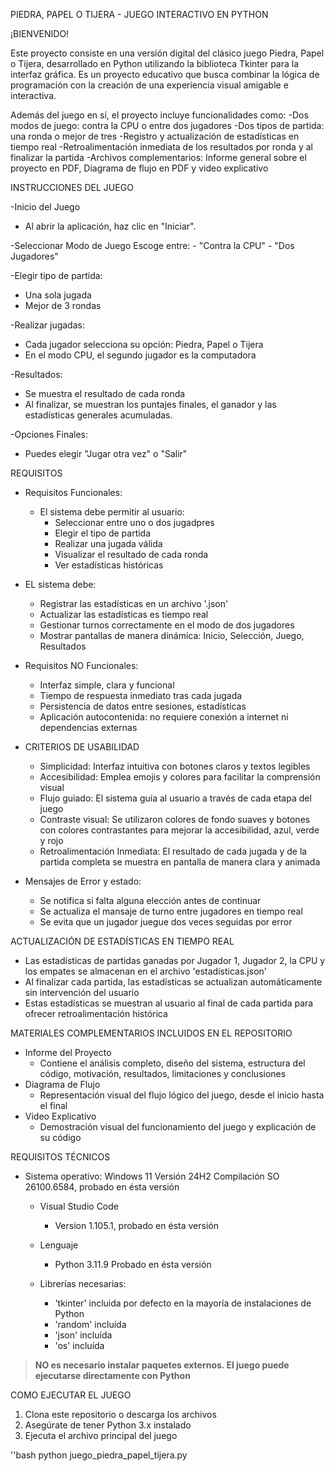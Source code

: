PIEDRA, PAPEL O TIJERA - JUEGO INTERACTIVO EN PYTHON

¡BIENVENIDO!

Este proyecto consiste en una versión digital del clásico juego Piedra, Papel o Tijera, desarrollado en Python utilizando la biblioteca Tkinter para la interfaz gráfica. Es un proyecto educativo que busca combinar la lógica de programación con la creación de una experiencia visual amigable e interactiva. 

Además del juego en sí, el proyecto incluye funcionalidades como:
-Dos modos de juego: contra la CPU o entre dos jugadores
-Dos tipos de partida: una ronda o mejor de tres
-Registro y actualización de estadísticas en tiempo real
-Retroalimentación inmediata de los resultados por ronda y al finalizar la partida
-Archivos complementarios: Informe general sobre el proyecto en PDF, Diagrama de flujo en PDF y video explicativo


INSTRUCCIONES DEL JUEGO

-Inicio del Juego
  - Al abrir la aplicación, haz clic en "Iniciar".

-Seleccionar Modo de Juego
  Escoge entre:
    - "Contra la CPU"
    - "Dos Jugadores"
    
-Elegir tipo de partida:
  - Una sola jugada
  - Mejor de 3 rondas

-Realizar jugadas:
  - Cada jugador selecciona su opción: Piedra, Papel o Tijera
  - En el modo CPU, el segundo jugador es la computadora

-Resultados:
  - Se muestra el resultado de cada ronda
  - Al finalizar, se muestran los puntajes finales, el ganador y las estadísticas generales acumuladas.

-Opciones Finales:
  - Puedes elegir "Jugar otra vez" o "Salir"


REQUISITOS
- Requisitos Funcionales:
  - El sistema debe permitir al usuario:
    - Seleccionar entre uno o dos jugadpres
    - Elegir el tipo de partida
    - Realizar una jugada válida
    - Visualizar el resultado de cada ronda
    - Ver estadísticas históricas

- EL sistema debe:
    - Registrar las estadísticas en un archivo '.json'
    - Actualizar las estadísticas es tiempo real
    - Gestionar turnos correctamente en el modo de dos jugadores
    - Mostrar pantallas de manera dinámica: Inicio, Selección, Juego, Resultados

- Requisitos NO Funcionales:
  - Interfaz simple, clara y funcional
  - Tiempo de respuesta inmediato tras cada jugada
  - Persistencia de datos entre sesiones, estadísticas 
  - Aplicación autocontenida: no requiere conexión a internet ni dependencias externas


- CRITERIOS DE USABILIDAD
    - Simplicidad: Interfaz intuitiva con botones claros y textos legibles
    - Accesibilidad: Emplea emojis y colores para facilitar la comprensión visual
    - Flujo guiado: El sistema guía al usuario a través de cada etapa del juego
    - Contraste visual: Se utilizaron colores de fondo suaves y botones con colores contrastantes para mejorar la accesibilidad, azul, verde y rojo
    - Retroalimentación Inmediata: El resultado de cada jugada y de la partida completa se muestra en pantalla de manera clara y animada

- Mensajes de Error y estado:
    - Se notifica si falta alguna elección antes de continuar
    - Se actualiza el mansaje de turno entre jugadores en tiempo real
    - Se evita que un jugador juegue dos veces seguidas por error

ACTUALIZACIÓN DE ESTADÍSTICAS EN TIEMPO REAL
  - Las estadísticas de partidas ganadas por Jugador 1, Jugador 2, la CPU y los empates se almacenan en el archivo 'estadísticas.json'
  - Al finalizar cada partida, las estadísticas se actualizan automáticamente sin intervención del usuario
  - Estas estadísticas se muestran al usuario al final de cada partida para ofrecer retroalimentación histórica


MATERIALES COMPLEMENTARIOS INCLUIDOS EN EL REPOSITORIO
  - Informe del Proyecto
    - Contiene el análisis completo, diseño del sistema, estructura del código, motivación, resultados, limitaciones y conclusiones
  - Diagrama de Flujo 
    - Representación visual del flujo lógico del juego, desde el inicio hasta el final
  - Video Explicativo
    - Demostración visual del funcionamiento del juego y explicación de su código


REQUISITOS TÉCNICOS
- Sistema operativo: Windows 11 Versión 24H2 Compilación SO 26100.6584, probado en ésta versión
    - Visual Studio Code
      - Version 1.105.1, probado en ésta versión
    - Lenguaje
      - Python 3.11.9 Probado en ésta versión
     
  - Librerías necesarias:
    - 'tkinter' incluida por defecto en la mayoría de instalaciones de Python
    - 'random' incluída
    - 'json' incluída
    - 'os' incluída

>**NO es necesario instalar paquetes externos. El juego puede ejecutarse directamente con Python**

COMO EJECUTAR EL JUEGO
  1. Clona este repositorio o descarga los archivos
  2. Asegúrate de tener Python 3.x instalado
  3. Ejecuta el archivo principal del juego

''bash
python juego_piedra_papel_tijera.py
